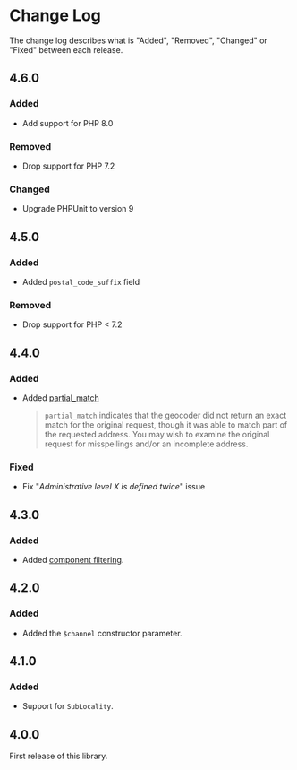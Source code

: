 # Change Log

The change log describes what is "Added", "Removed", "Changed" or "Fixed" between each release.

## 4.6.0

### Added

- Add support for PHP 8.0

### Removed

- Drop support for PHP 7.2

### Changed

- Upgrade PHPUnit to version 9

## 4.5.0

### Added

- Added `postal_code_suffix` field

### Removed

- Drop support for PHP < 7.2

## 4.4.0

### Added

- Added [partial_match](https://developers.google.com/maps/documentation/geocoding/intro#Results)
  > `partial_match` indicates that the geocoder did not return an exact match for the original request, though it was able to match part of the requested address. You may wish to examine the original request for misspellings and/or an incomplete address.

### Fixed

- Fix "*Administrative level X is defined twice*" issue

## 4.3.0

### Added

- Added [component filtering](https://developers.google.com/maps/documentation/geocoding/intro#ComponentFiltering).

## 4.2.0

### Added

- Added the `$channel` constructor parameter.

## 4.1.0

### Added

- Support for `SubLocality`. 

## 4.0.0

First release of this library. 

